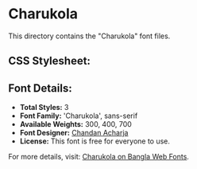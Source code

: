 # Charukola

This directory contains the "Charukola" font files.

## CSS Stylesheet:


## Font Details:
- **Total Styles:** 3
- **Font Family:** 'Charukola', sans-serif
- **Available Weights:** 300, 400, 700
- **Font Designer:** [Chandan Acharja](https://charuchandan.wordpress.com/)
- **License:** This font is free for everyone to use.

For more details, visit: [Charukola on Bangla Web Fonts](https://banglawebfonts.pages.dev/charukola/#about).
